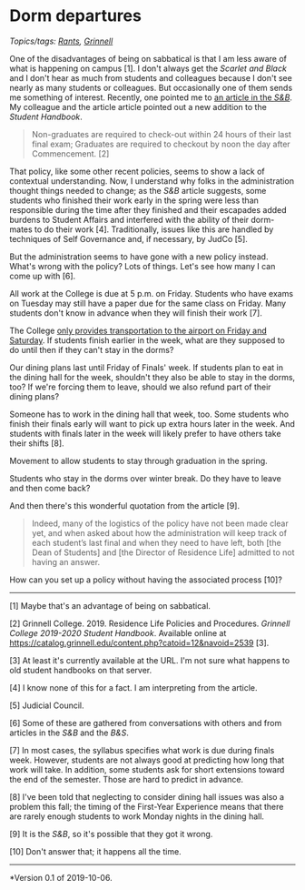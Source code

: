 Dorm departures
===============

*Topics/tags: [Rants](index-rants), [Grinnell](index-grinnell)*

One of the disadvantages of being on sabbatical is that I am less aware
of what is happening on campus [1].  I don't always get the _Scarlet and
Black_ and I don't hear as much from students and colleagues because
I don't see nearly as many students or colleagues.  But occasionally
one of them sends me something of interest.  Recently, one pointed me
to [an article in the _S&B_](https://grinnell.formstack.com/forms/shuttle_signup).  My colleague and the article article pointed out a new addition to
the _Student Handbook_.

> Non-graduates are required to check-out within 24 hours of their last final exam; Graduates are required to checkout by noon the day after Commencement. [2]

That policy, like some other recent policies, seems to show a lack
of contextual understanding.  Now, I understand why folks in the
administration thought things needed to change; as the _S&B_ article
suggests, some students who finished their work early in the spring
were less than responsible during the time after they finished and
their escapades added burdens to Student Affairs and interfered
with the ability of their dorm-mates to do their work [4].
Traditionally, issues like this are handled by techniques of
Self Governance and, if necessary, by JudCo [5].

But the administration seems to have gone with a new policy instead.
What's wrong with the policy?  Lots of things.  Let's see how many
I can come up with [6].

All work at the College is due at 5 p.m. on Friday.  Students who have
exams on Tuesday may still have a paper due for the same class on Friday.
Many students don't know in advance when they will finish their work [7].

The College [only provides transportation to the airport on Friday and
Saturday](https://grinnell.formstack.com/forms/shuttle_signup).  If
students finish earlier in the week, what are they supposed to do until
then if they can't stay in the dorms?

Our dining plans last until Friday of Finals' week.  If students plan
to eat in the dining hall for the week, shouldn't they also be able to
stay in the dorms, too?  If we're forcing them to leave, should we
also refund part of their dining plans?

Someone has to work in the dining hall that week, too.  Some students
who finish their finals early will want to pick up extra hours later
in the week.  And students with finals later in the week will likely
prefer to have others take their shifts [8].

Movement to allow students to stay through graduation in the spring.

Students who stay in the dorms over winter break.  Do they have to leave
and then come back?

And then there's this wonderful quotation from the article [9].

> Indeed, many of the logistics of the policy have not been made clear yet, and when asked about how the administration will keep track of each student’s last final and when they need to have left, both [the Dean of Students] and [the Director of Residence Life] admitted to not having an answer.

How can you set up a policy without having the associated process [10]?

---

[1] Maybe that's an advantage of being on sabbatical.

[2] Grinnell College.  2019.  Residence Life Policies and
Procedures.  _Grinnell College 2019-2020 Student Handbook_.
Available online at <https://catalog.grinnell.edu/content.php?catoid=12&navoid=2539> [3].

[3] At least it's currently available at the URL.  I'm not sure what happens
to old student handbooks on that server.

[4] I know none of this for a fact.  I am interpreting from the article.

[5] Judicial Council.

[6] Some of these are gathered from conversations with others and from
articles in the _S&B_ and the _B&S_.

[7] In most cases, the syllabus specifies what work is due during
finals week.  However, students are not always good at predicting how
long that work will take.  In addition, some students ask for short
extensions toward the end of the semester.  Those are hard to predict
in advance.

[8] I've been told that neglecting to consider dining hall issues
was also a problem this fall; the timing of the First-Year Experience
means that there are rarely enough students to work Monday nights in
the dining hall.

[9] It is the _S&B_, so it's possible that they got it wrong.

[10] Don't answer that; it happens all the time.

---

*Version 0.1 of 2019-10-06.
